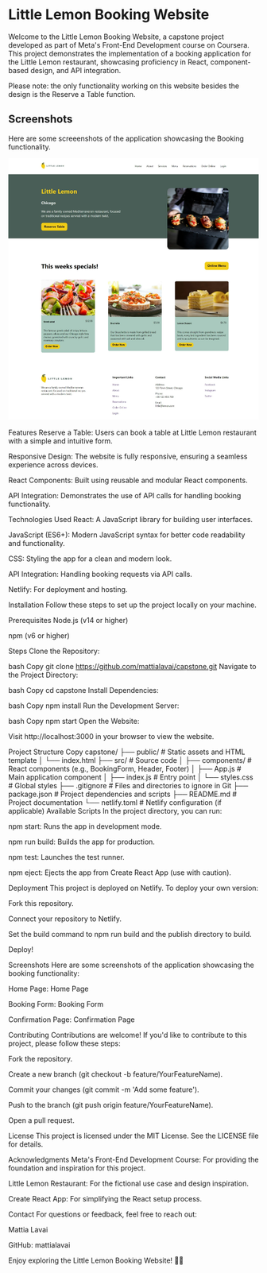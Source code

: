 # Little Lemon Booking Website

Welcome to the Little Lemon Booking Website, a capstone project developed as part of Meta's Front-End Development course on Coursera. This project demonstrates the implementation of a booking application for the Little Lemon restaurant, showcasing proficiency in React, component-based design, and API integration.

Please note: the only functionality working on this website besides the design is the Reserve a Table function.

## Screenshots
Here are some screeenshots of the application showcasing the Booking functionality.

![little lemon website table booking](/src/images/github-cover.png)

Features
Reserve a Table: Users can book a table at Little Lemon restaurant with a simple and intuitive form.

Responsive Design: The website is fully responsive, ensuring a seamless experience across devices.

React Components: Built using reusable and modular React components.

API Integration: Demonstrates the use of API calls for handling booking functionality.

Technologies Used
React: A JavaScript library for building user interfaces.

JavaScript (ES6+): Modern JavaScript syntax for better code readability and functionality.

CSS: Styling the app for a clean and modern look.

API Integration: Handling booking requests via API calls.

Netlify: For deployment and hosting.

Installation
Follow these steps to set up the project locally on your machine.

Prerequisites
Node.js (v14 or higher)

npm (v6 or higher)

Steps
Clone the Repository:

bash
Copy
git clone https://github.com/mattialavai/capstone.git
Navigate to the Project Directory:

bash
Copy
cd capstone
Install Dependencies:

bash
Copy
npm install
Run the Development Server:

bash
Copy
npm start
Open the Website:

Visit http://localhost:3000 in your browser to view the website.

Project Structure
Copy
capstone/
├── public/                  # Static assets and HTML template
│   └── index.html
├── src/                     # Source code
│   ├── components/          # React components (e.g., BookingForm, Header, Footer)
│   ├── App.js               # Main application component
│   ├── index.js             # Entry point
│   └── styles.css           # Global styles
├── .gitignore               # Files and directories to ignore in Git
├── package.json             # Project dependencies and scripts
├── README.md                # Project documentation
└── netlify.toml             # Netlify configuration (if applicable)
Available Scripts
In the project directory, you can run:

npm start: Runs the app in development mode.

npm run build: Builds the app for production.

npm test: Launches the test runner.

npm eject: Ejects the app from Create React App (use with caution).

Deployment
This project is deployed on Netlify. To deploy your own version:

Fork this repository.

Connect your repository to Netlify.

Set the build command to npm run build and the publish directory to build.

Deploy!

Screenshots
Here are some screenshots of the application showcasing the booking functionality:

Home Page:
Home Page <!-- Add actual screenshot path -->

Booking Form:
Booking Form <!-- Add actual screenshot path -->

Confirmation Page:
Confirmation Page <!-- Add actual screenshot path -->

Contributing
Contributions are welcome! If you'd like to contribute to this project, please follow these steps:

Fork the repository.

Create a new branch (git checkout -b feature/YourFeatureName).

Commit your changes (git commit -m 'Add some feature').

Push to the branch (git push origin feature/YourFeatureName).

Open a pull request.

License
This project is licensed under the MIT License. See the LICENSE file for details.

Acknowledgments
Meta's Front-End Development Course: For providing the foundation and inspiration for this project.

Little Lemon Restaurant: For the fictional use case and design inspiration.

Create React App: For simplifying the React setup process.

Contact
For questions or feedback, feel free to reach out:

Mattia Lavai

GitHub: mattialavai

Enjoy exploring the Little Lemon Booking Website! 🍋✨
